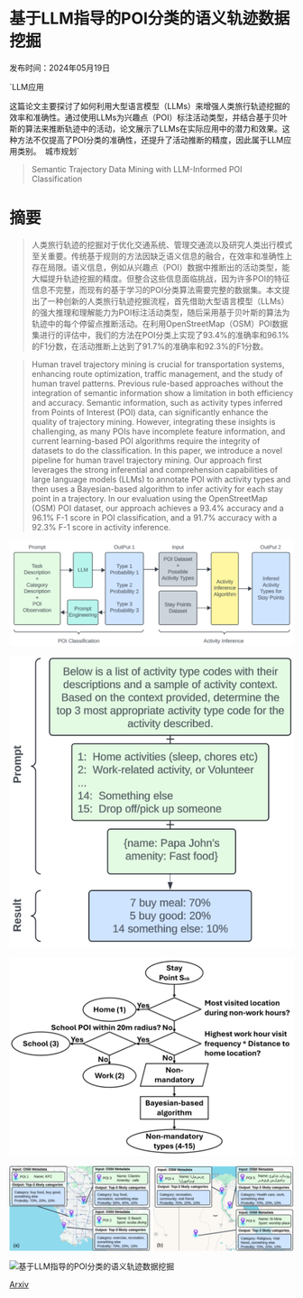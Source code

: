 # 基于LLM指导的POI分类的语义轨迹数据挖掘

发布时间：2024年05月19日

`LLM应用

这篇论文主要探讨了如何利用大型语言模型（LLMs）来增强人类旅行轨迹挖掘的效率和准确性。通过使用LLMs为兴趣点（POI）标注活动类型，并结合基于贝叶斯的算法来推断轨迹中的活动，论文展示了LLMs在实际应用中的潜力和效果。这种方法不仅提高了POI分类的准确性，还提升了活动推断的精度，因此属于LLM应用类别。` `城市规划`

> Semantic Trajectory Data Mining with LLM-Informed POI Classification

# 摘要

> 人类旅行轨迹的挖掘对于优化交通系统、管理交通流以及研究人类出行模式至关重要。传统基于规则的方法因缺乏语义信息的融合，在效率和准确性上存在局限。语义信息，例如从兴趣点（POI）数据中推断出的活动类型，能大幅提升轨迹挖掘的精度。但整合这些信息面临挑战，因为许多POI的特征信息不完整，而现有的基于学习的POI分类算法需要完整的数据集。本文提出了一种创新的人类旅行轨迹挖掘流程，首先借助大型语言模型（LLMs）的强大推理和理解能力为POI标注活动类型，随后采用基于贝叶斯的算法为轨迹中的每个停留点推断活动。在利用OpenStreetMap（OSM）POI数据集进行的评估中，我们的方法在POI分类上实现了93.4%的准确率和96.1%的F1分数，在活动推断上达到了91.7%的准确率和92.3%的F1分数。

> Human travel trajectory mining is crucial for transportation systems, enhancing route optimization, traffic management, and the study of human travel patterns. Previous rule-based approaches without the integration of semantic information show a limitation in both efficiency and accuracy. Semantic information, such as activity types inferred from Points of Interest (POI) data, can significantly enhance the quality of trajectory mining. However, integrating these insights is challenging, as many POIs have incomplete feature information, and current learning-based POI algorithms require the integrity of datasets to do the classification. In this paper, we introduce a novel pipeline for human travel trajectory mining. Our approach first leverages the strong inferential and comprehension capabilities of large language models (LLMs) to annotate POI with activity types and then uses a Bayesian-based algorithm to infer activity for each stay point in a trajectory. In our evaluation using the OpenStreetMap (OSM) POI dataset, our approach achieves a 93.4% accuracy and a 96.1% F-1 score in POI classification, and a 91.7% accuracy with a 92.3% F-1 score in activity inference.

![基于LLM指导的POI分类的语义轨迹数据挖掘](../../../paper_images/2405.11715/flow_diagram_new.png)

![基于LLM指导的POI分类的语义轨迹数据挖掘](../../../paper_images/2405.11715/Architecture.png)

![基于LLM指导的POI分类的语义轨迹数据挖掘](../../../paper_images/2405.11715/flow_diag_inference.png)

![基于LLM指导的POI分类的语义轨迹数据挖掘](../../../paper_images/2405.11715/poi_example_la_egypt.png)

![基于LLM指导的POI分类的语义轨迹数据挖掘](../../../paper_images/2405.11715/TrajectoryXL.png)

[Arxiv](https://arxiv.org/abs/2405.11715)